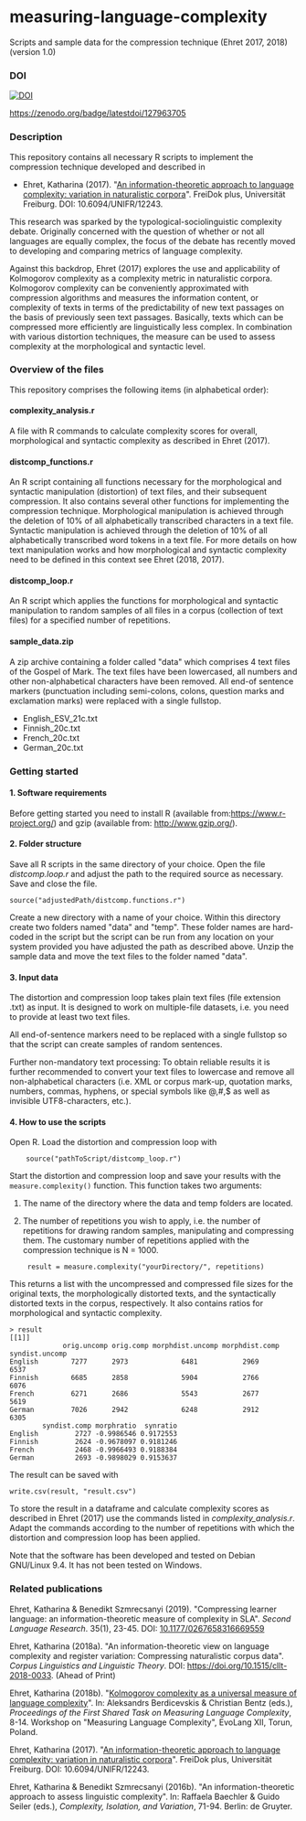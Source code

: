 # measuring-language-complexity

Scripts and sample data for the compression technique (Ehret 2017, 2018) (version 1.0)

### DOI

[![DOI](https://zenodo.org/badge/127963705.svg)](https://zenodo.org/badge/latestdoi/127963705)

https://zenodo.org/badge/latestdoi/127963705


### Description

This repository contains all necessary R scripts to implement the compression technique developed and described in 

* Ehret, Katharina (2017).  "[An information-theoretic approach to language complexity: variation in naturalistic corpora](https://freidok.uni-freiburg.de/data/12243)". FreiDok plus, Universität Freiburg. DOI: 10.6094/UNIFR/12243.

This research was sparked by the typological-sociolinguistic complexity debate. Originally concerned with the question of whether or not all languages are equally complex, the focus of the debate has recently moved to developing and comparing metrics of language complexity. 

Against this backdrop, Ehret (2017) explores the use and applicability of Kolmogorov complexity as a complexity metric in naturalistic corpora. Kolmogorov complexity can be conveniently approximated with compression algorithms and measures the information content, or complexity of texts in terms of the predictability of new text passages on the basis of previously seen text passages. Basically, texts which can be compressed more efficiently are linguistically less complex. In combination with various distortion techniques, the measure can be used to assess complexity at the morphological and syntactic level. 

### Overview of the files

This repository comprises the following items (in alphabetical order):

#### complexity_analysis.r

A file with R commands to calculate complexity scores for overall, morphological and syntactic complexity as described in Ehret (2017).

#### distcomp_functions.r

An R script containing all functions necessary for the morphological and syntactic manipulation (distortion) of text files, and their subsequent compression. It also contains several other functions for implementing the compression technique. Morphological manipulation is achieved through the deletion of 10% of all alphabetically transcribed characters in a text file. Syntactic manipulation is achieved through the deletion of 10% of all alphabetically transcribed word tokens in a text file. For more details on how text manipulation works and how morphological and syntactic complexity need to be defined in this context see Ehret (2018, 2017).
  
#### distcomp_loop.r
 
An R script which applies the functions for morphological and syntactic manipulation to random samples of all files in a corpus (collection of text files) for a specified number of repetitions.

#### sample_data.zip
  
A zip archive containing a folder called "data" which comprises 4 text files of the Gospel of Mark. The text files have been lowercased, all numbers and other non-alphabetical characters have been removed. All end-of sentence markers (punctuation including semi-colons, colons, question marks and exclamation marks) were replaced with a single fullstop.

* English_ESV_21c.txt
* Finnish_20c.txt
* French_20c.txt
* German_20c.txt

### Getting started

#### 1. Software requirements

Before getting started you need to install R (available from:https://www.r-project.org/) and gzip (available from: http://www.gzip.org/).

#### 2. Folder structure

Save all R scripts in the same directory of your choice. Open the file *distcomp.loop.r* and adjust the path to the required source as necessary. Save and close the file.

    source("adjustedPath/distcomp.functions.r")

Create a new directory with a name of your choice. Within this directory create two folders named "data" and "temp". These folder names are hard-coded in the script but the script can be run from any location on your system provided you have adjusted the path as described above. Unzip the sample data and move the text files to the folder named "data".

#### 3. Input data

The distortion and compression loop takes plain text files (file extension
.txt) as input. It is designed to work on multiple-file datasets, i.e. you need
to provide at least two text files.

All end-of-sentence markers need to be replaced with a single fullstop so that the script can create samples of random sentences.

Further non-mandatory text processing: To obtain reliable results it is further recommended to convert your text files to lowercase and remove all non-alphabetical characters (i.e. XML or corpus mark-up, quotation marks, numbers, commas, hyphens, or special symbols like @,#,$ as well as invisible UTF8-characters, etc.). 

#### 4. How to use the scripts

Open R. Load the distortion and compression loop with 

        source("pathToScript/distcomp_loop.r")

Start the distortion and compression loop and save your results with the `measure.complexity()` function. This function takes two arguments:
1. The name of the directory where the data and temp folders are located.
2. The number of repetitions you wish to apply, i.e. the number of repetitions for drawing random samples, manipulating and compressing them. The customary number of repetitions applied with the compression technique is N = 1000.

        result = measure.complexity("yourDirectory/", repetitions)

This returns a list with the uncompressed and compressed file sizes for the original texts, the morphologically distorted texts, and the syntactically distorted texts in the corpus, respectively. It also contains ratios for morphological and syntactic complexity.

    > result
    [[1]]
                 orig.uncomp orig.comp morphdist.uncomp morphdist.comp syndist.uncomp
    English        7277      2973             6481           2969           6537
    Finnish        6685      2858             5904           2766           6076
    French         6271      2686             5543           2677           5619
    German         7026      2942             6248           2912           6305
            syndist.comp morphratio  synratio
    English         2727 -0.9986546 0.9172553
    Finnish         2624 -0.9678097 0.9181246
    French          2468 -0.9966493 0.9188384
    German          2693 -0.9898029 0.9153637

The result can be saved with

    write.csv(result, "result.csv")
    
To store the result in a dataframe and calculate complexity scores as described in Ehret (2017) use the commands listed in *complexity_analysis.r*. Adapt the commands according to the number of repetitions with which the distortion and compression loop has been applied.


Note that the software has been developed and tested on Debian GNU/Linux 9.4. It has not been tested on Windows.


### Related publications

Ehret, Katharina & Benedikt Szmrecsanyi (2019). "Compressing learner language: an information-theoretic measure of complexity in SLA".  *Second Language Research*. 35(1), 23-45. DOI: [10.1177/0267658316669559](https://journals.sagepub.com/doi/abs/10.1177/0267658316669559)

Ehret, Katharina (2018a). "An information-theoretic view on language complexity and register variation: Compressing naturalistic corpus data".  *Corpus Linguistics and Linguistic Theory*.  DOI: https://doi.org/10.1515/cllt-2018-0033. (Ahead of Print)

Ehret, Katharina (2018b). "[Kolmogorov complexity as a universal measure of language complexity](http://www.christianbentz.de/MLC2018/Ehret.pdf)". In: Aleksandrs Berdicevskis & Christian Bentz  (eds.), *Proceedings of the First Shared Task on Measuring Language Complexity*, 8-14. Workshop on "Measuring Language Complexity", EvoLang XII, Torun, Poland.

Ehret, Katharina (2017).  "[An information-theoretic approach to language complexity: variation in naturalistic corpora](https://freidok.uni-freiburg.de/data/12243)". FreiDok plus, Universität Freiburg. DOI: 10.6094/UNIFR/12243.

Ehret, Katharina & Benedikt Szmrecsanyi (2016b). "An information-theoretic approach to assess linguistic complexity". In: Raffaela Baechler & Guido Seiler (eds.), *Complexity, Isolation, and Variation*, 71-94. Berlin: de Gruyter. 
